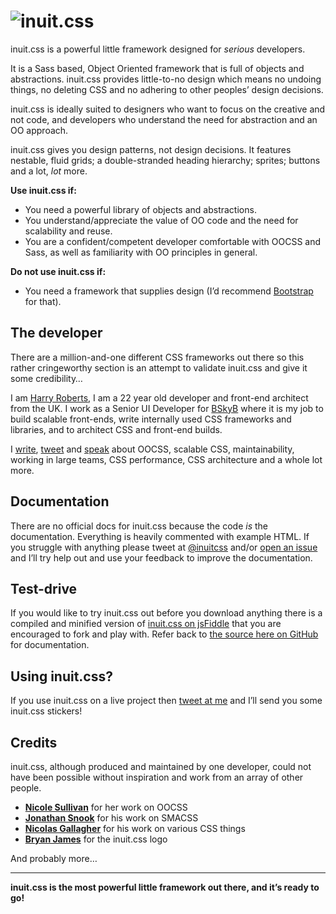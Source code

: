 # ![inuit.css](http://csswizardry.com/inuitcss/img/logo.jpg)

inuit.css is a powerful little framework designed for _serious_ developers.

It is a Sass based, Object Oriented framework that is full of objects and abstractions. inuit.css provides little-to-no design which means no undoing things, no deleting CSS and no adhering to other peoples’ design decisions.

inuit.css is ideally suited to designers who want to focus on the creative and not code, and developers who understand the need for abstraction and an OO approach.

inuit.css gives you design patterns, not design decisions. It features nestable, fluid grids; a double-stranded heading hierarchy; sprites; buttons and a lot, _lot_ more.


**Use inuit.css if:**

* You need a powerful library of objects and abstractions.
* You understand/appreciate the value of OO code and the need for scalability and reuse.
* You are a confident/competent developer comfortable with OOCSS and Sass, as well as familiarity with OO principles in general.

**Do not use inuit.css if:**

* You need a framework that supplies design (I’d recommend [Bootstrap](http://twitter.github.com/bootstrap/) for that).

## The developer

There are a million-and-one different CSS frameworks out there so this rather cringeworthy section is an attempt to validate inuit.css and give it some credibility…

I am [Harry Roberts](http://hry.rbrts.me), I am a 22 year old developer and front-end architect from the UK. I work as a Senior UI Developer for [BSkyB](http://en.wikipedia.org/wiki/BSkyB) where it is my job to build scalable front-ends, write internally used CSS frameworks and libraries, and to architect CSS and front-end builds.

I [write](http://csswizardry.com), [tweet](http://twitter.com/csswizardry) and [speak](http://speakerdeck.com/u/csswizardry/) about OOCSS, scalable CSS, maintainability, working in large teams, CSS performance, CSS architecture and a whole lot more.

## Documentation

There are no official docs for inuit.css because the code _is_ the documentation. Everything is heavily commented with example HTML. If you struggle with anything please tweet at [@inuitcss](http://twitter.com/inuitcss) and/or [open an issue](https://github.com/csswizardry/inuit.css/issues) and I’ll try help out and use your feedback to improve the documentation.

## Test-drive

If you would like to try inuit.css out before you download anything there is a compiled and minified version of [inuit.css on jsFiddle](http://jsfiddle.net/csswizardry/RJqdH/) that you are encouraged to fork and play with. Refer back to [the source here on GitHub](https://github.com/csswizardry/inuit.css/blob/master/inuit.css/inuit.scss) for documentation.

## Using inuit.css?

If you use inuit.css on a live project then [tweet at me](http://twitter.com/inuitcss) and I’ll send you some inuit.css stickers!

## Credits

inuit.css, although produced and maintained by one developer, could not have been possible without inspiration and work from an array of other people.

* **[Nicole Sullivan](https://twitter.com/stubbornella)** for her work on OOCSS
* **[Jonathan Snook](https://twitter.com/snookca)** for his work on SMACSS
* **[Nicolas Gallagher](https://twitter.com/necolas)** for his work on various CSS things
* **[Bryan James](https://twitter.com/WengersToyBus)** for the inuit.css logo

And probably more…

---

**inuit.css is the most powerful little framework out there, and it’s ready to go!**